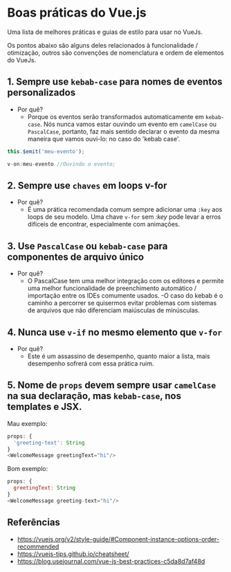 # Boas práticas do Vue.js

Uma lista de melhores práticas e guias de estilo para usar no VueJs.

Os pontos abaixo são alguns deles relacionados à funcionalidade / otimização, outros são convenções de nomenclatura e ordem de elementos do VueJs.

## 1. Sempre use `kebab-case` para nomes de eventos personalizados

- Por quê?
  - Porque os eventos serão transformados automaticamente em `kebab-case`. Nós nunca vamos estar ouvindo um evento em `camelCase` ou `PascalCase`, portanto, faz mais sentido declarar o evento da mesma maneira que vamos ouvi-lo: no caso do 'kebab case'.

```javascript
this.$emit('meu-evento');
```

```javascript
v-on:meu-evento //Ouvindo o evento;
```

## 2. Sempre use `chaves` em loops v-for

- Por quê?
  - É uma prática recomendada comum sempre adicionar uma `:key` aos loops de seu modelo. Uma chave `v-for` sem *:key* pode levar a erros difíceis de encontrar, especialmente com animações.

## 3. Use `PascalCase` ou `kebab-case` para componentes de arquivo único

- Por quê?
  - O PascalCase tem uma melhor integração com os editores e permite uma melhor funcionalidade de preenchimento automático / importação entre os IDEs comumente usados.
  -O caso do kebab é o caminho a percorrer se quisermos evitar problemas com sistemas de arquivos que não diferenciam maiúsculas de minúsculas.

## 4. Nunca use `v-if` no mesmo elemento que `v-for`

- Por quê?
  - Este é um assassino de desempenho, quanto maior a lista, mais desempenho sofrerá com essa prática ruim.

## 5. Nome de `props` devem sempre usar `camelCase` na sua declaração, mas `kebab-case`, nos templates e JSX.

Mau exemplo:
```javascript
props: {
  'greeting-text': String
}
<WelcomeMessage greetingText="hi"/>
```

Bom exemplo:
```javascript
props: {
  greetingText: String
}
<WelcomeMessage greeting-text="hi"/>
```


## Referências

- <https://vuejs.org/v2/style-guide/#Component-instance-options-order-recommended>
- <https://vuejs-tips.github.io/cheatsheet/>
- <https://blog.usejournal.com/vue-js-best-practices-c5da8d7af48d>
